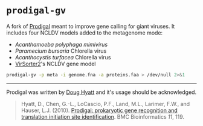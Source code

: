 # `prodigal-gv`

A fork of [Prodigal](https://github.com/hyattpd/Prodigal) meant to improve gene calling for giant viruses. It includes four NCLDV models added to the metagenome mode:
* *Acanthamoeba polyphaga mimivirus*
* *Paramecium bursaria* Chlorella virus
* *Acanthocystis turfacea* Chlorella virus
* [VirSorter2](https://github.com/jiarong/VirSorter2)'s NCLDV gene model

```bash
prodigal-gv -p meta -i genome.fna -a proteins.faa > /dev/null 2>&1
```

---

Prodigal was written by [Doug Hyatt](https://github.com/hyattpd/) and it's usage should be acknowledged.

> Hyatt, D., Chen, G.-L., LoCascio, P.F., Land, M.L., Larimer, F.W., and Hauser, L.J. (2010). [Prodigal: prokaryotic gene recognition and translation initiation site identification](https://bmcbioinformatics.biomedcentral.com/articles/10.1186/1471-2105-11-119). BMC Bioinformatics *11*, 119.